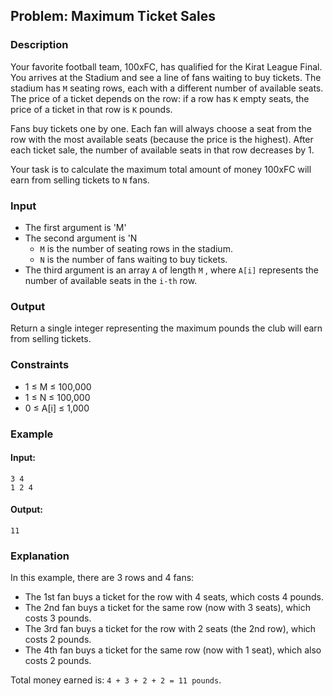 ## Problem: Maximum Ticket Sales

### Description
Your favorite football team, 100xFC, has qualified for the Kirat League Final. You arrives at the Stadium and see a line of fans waiting to buy tickets. The stadium has `M` seating rows, each with a different number of available seats. The price of a ticket depends on the row: if a row has `K` empty seats, the price of a ticket in that row is `K` pounds.

Fans buy tickets one by one. Each fan will always choose a seat from the row with the most available seats (because the price is the highest). After each ticket sale, the number of available seats in that row decreases by 1.

Your task is to calculate the maximum total amount of money 100xFC will earn from selling tickets to `N` fans.

### Input
- The first argument is 'M'
- The second argument is 'N
    - `M` is the number of seating rows in the stadium.
    -  `N` is the number of fans waiting to buy tickets.
- The third argument is an array `A` of length `M` , where `A[i]` represents the number of available seats in the `i-th` row.

### Output
Return a single integer representing the maximum pounds the club will earn from selling tickets.

### Constraints
- 1 ≤ M ≤ 100,000
- 1 ≤ N ≤ 100,000
- 0 ≤ A[i] ≤ 1,000

### Example

#### Input:
```
3 4
1 2 4
```

#### Output:
```
11
```

### Explanation
In this example, there are 3 rows and 4 fans:
- The 1st fan buys a ticket for the row with 4 seats, which costs 4 pounds.
- The 2nd fan buys a ticket for the same row (now with 3 seats), which costs 3 pounds.
- The 3rd fan buys a ticket for the row with 2 seats (the 2nd row), which costs 2 pounds.
- The 4th fan buys a ticket for the same row (now with 1 seat), which also costs 2 pounds.

Total money earned is: `4 + 3 + 2 + 2 = 11 pounds`.
